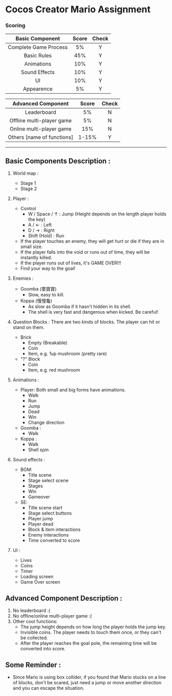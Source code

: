 # Cocos Creator Mario Assignment

### Scoring

|**Basic Component**|**Score**|**Check**|
|:-:|:-:|:-:|
|Complete Game Process|5%|Y|
|Basic Rules|45%|Y|
|Animations|10%|Y|
|Sound Effects|10%|Y|
|UI|10%|Y|
|Appearence|5%|Y|

|**Advanced Component**|**Score**|**Check**|
|:-:|:-:|:-:|
|Leaderboard|5%|N|
|Offline multi-player game|5%|N|
|Online multi-player game|15%|N|
|Others [name of functions]|1-15%|Y|

---

## Basic Components Description : 
1. World map : 
    * Stage 1
    * Stage 2

2. Player : 
    * Control
        * W / Space / ↑ : Jump (Height depends on the length player holds the key)
        * A / ← : Left
        * D / → : Right
        * Shift (Hold) : Run
    * If the player touches an enemy, they will get hurt or die if they are in small size.
    * If the player falls into the void or runs out of time, they will be instantly killed.
    * If the player runs out of lives, it's GAME OVER!!! 
    * Find your way to the goal!
3. Enemies : 
    * Goomba (栗寶寶)
        * Slow, easy to kill.
    * Koppa (慢慢龜)
        * As slow as Goomba if it hasn't hidden in its shell.
        * The shell is very fast and dangerous when kicked. Be careful!
4. Question Blocks : There are two kinds of blocks. The player can hit or stand on them.
    * Brick
        * Empty (Breakable)
        * Coin
        * Item, e.g. 1up mushroom (pretty rare)
    * "?" Block
        * Coin
        * Item, e.g. red mushroom
5. Animations : 
    * Player: Both small and big forms have animations.
        * Walk
        * Run
        * Jump
        * Dead
        * Win
        * Change direction
    * Goomba : 
        * Walk
    * Koppa : 
        * Walk
        * Shell spin
6. Sound effects : 
    * BGM: 
        * Title scene
        * Stage select scene
        * Stages
        * Win
        * Gameover
    * SE: 
        * Title scene start
        * Stage select buttons
        * Player jump
        * Player dead
        * Block & item interactions
        * Enemy interactions
        * Time converted to score
7. UI : 
    * Lives
    * Coins
    * Timer
    * Loading screen 
    * Game Over screen

## Advanced Component Description : 
1. No leaderboard :(
2. No offline/online multi-player game :(
3. Other cool functions:
    * The jump height depends on how long the player holds the jump key. 
    * Invisible coins. The player needs to touch them once, or they can't be collected.
    * After the player reaches the goal pole, the remaining time will be converted into score.

## Some Reminder :
* Since Mario is using box collider, if you found that Mario stucks on a line of blocks, don't be scared, just need a jump or move another direction and you can escape the situation.
